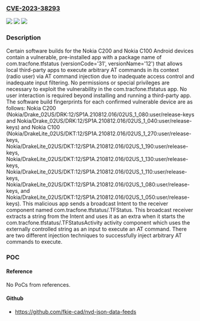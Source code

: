 ### [CVE-2023-38293](https://cve.mitre.org/cgi-bin/cvename.cgi?name=CVE-2023-38293)
![](https://img.shields.io/static/v1?label=Product&message=n%2Fa&color=blue)
![](https://img.shields.io/static/v1?label=Version&message=n%2Fa&color=blue)
![](https://img.shields.io/static/v1?label=Vulnerability&message=n%2Fa&color=brighgreen)

### Description

Certain software builds for the Nokia C200 and Nokia C100 Android devices contain a vulnerable, pre-installed app with a package name of com.tracfone.tfstatus (versionCode='31', versionName='12') that allows local third-party apps to execute arbitrary AT commands in its context (radio user) via AT command injection due to inadequate access control and inadequate input filtering. No permissions or special privileges are necessary to exploit the vulnerability in the com.tracfone.tfstatus app. No user interaction is required beyond installing and running a third-party app. The software build fingerprints for each confirmed vulnerable device are as follows: Nokia C200 (Nokia/Drake_02US/DRK:12/SP1A.210812.016/02US_1_080:user/release-keys and Nokia/Drake_02US/DRK:12/SP1A.210812.016/02US_1_040:user/release-keys) and Nokia C100 (Nokia/DrakeLite_02US/DKT:12/SP1A.210812.016/02US_1_270:user/release-keys, Nokia/DrakeLite_02US/DKT:12/SP1A.210812.016/02US_1_190:user/release-keys, Nokia/DrakeLite_02US/DKT:12/SP1A.210812.016/02US_1_130:user/release-keys, Nokia/DrakeLite_02US/DKT:12/SP1A.210812.016/02US_1_110:user/release-keys, Nokia/DrakeLite_02US/DKT:12/SP1A.210812.016/02US_1_080:user/release-keys, and Nokia/DrakeLite_02US/DKT:12/SP1A.210812.016/02US_1_050:user/release-keys). This malicious app sends a broadcast Intent to the receiver component named com.tracfone.tfstatus/.TFStatus. This broadcast receiver extracts a string from the Intent and uses it as an extra when it starts the com.tracfone.tfstatus/.TFStatusActivity activity component which uses the externally controlled string as an input to execute an AT command. There are two different injection techniques to successfully inject arbitrary AT commands to execute.

### POC

#### Reference
No PoCs from references.

#### Github
- https://github.com/fkie-cad/nvd-json-data-feeds

